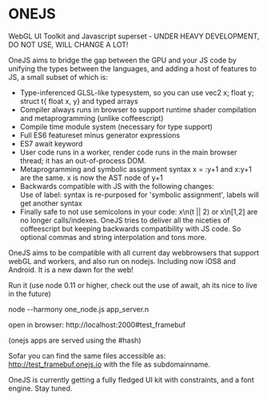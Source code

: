 ONEJS
=====

WebGL UI Toolkit and Javascript superset - UNDER HEAVY DEVELOPMENT, DO NOT USE, WILL CHANGE A LOT!

OneJS aims to bridge the gap between the GPU and your JS code by unifying the types between the languages, and adding a host of features to JS, a small subset of which is:

- Type-inferenced GLSL-like typesystem, so you can use vec2 x; float y; struct t{ float x, y} and typed arrays
- Compiler always runs in browser to support runtime shader compilation and metaprogramming (unlike coffeescript)
- Compile time module system (necessary for type support)
- Full ES6 featureset minus generator expressions
- ES7 await keyword
- User code runs in a worker, render code runs in the main browser thread; it has an out-of-process DOM. 
- Metaprogramming and symbolic assignment syntax x = :y+1 and x:y+1 are the same. x is now the AST node of y+1
- Backwards compatible with JS with the following changes:  
  Use of label: syntax is re-purposed for 'symbolic assignment', labels will get another syntax
- Finally safe to not use semicolons in your code: x\n(t || 2) or x\n[1,2] are no longer calls/indexes. OneJS tries to deliver all the niceties of coffeescript but keeping backwards compatibility with JS code. So optional commas and string interpolation and tons more.

OneJS aims to be compatible with all current day webbrowsers that support webGL and workers, and also run on nodejs.
Including now iOS8 and Android. It is a new dawn for the web!

Run it (use node 0.11 or higher, check out the use of await, ah its nice to live in the future)

node --harmony one_node.js app_server.n

open in browser:
http://localhost:2000#test_framebuf

(onejs apps are served using the #hash)

Sofar you can find the same files accessible as: http://test_framebuf.onejs.io with the file as subdomainname.

OneJS is currently getting a fully fledged UI kit with constraints, and a font engine. Stay tuned.
